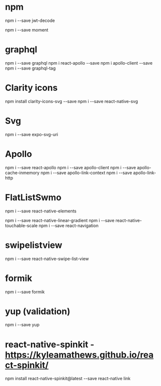 # npm
npm i --save jwt-decode

npm i --save moment

# graphql
npm i --save graphql
npm i react-apollo --save
npm i apollo-client --save
npm i --save graphql-tag

# Clarity icons
npm install clarity-icons-svg --save
npm i --save react-native-svg

# Svg
npm i --save expo-svg-uri

# Apollo
npm i --save react-apollo
npm i --save apollo-client
npm i --save apollo-cache-inmemory
npm i --save apollo-link-context
npm i --save apollo-link-http

# FlatListSwmo
npm i --save react-native-elements

npm i --save react-native-linear-gradient
npm i --save react-native-touchable-scale
npm i --save react-navigation

# swipelistview
npm i --save react-native-swipe-list-view


# formik
npm i --save formik

# yup (validation)
npm i --save yup

# react-native-spinkit - https://kyleamathews.github.io/react-spinkit/
npm install react-native-spinkit@latest --save
react-native link